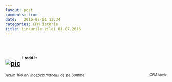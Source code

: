 ```yaml
---
layout: post
comments: true
date:   2016-07-01 12:34
categories: CPM istorie
title: Linkurile zilei 01.07.2016
---
```

<br/>

## [![pic](https://i.redd.it/857qv6r9tk6x.jpg)](https://i.redd.it/857qv6r9tk6x.jpg) <sup><sup><sup>i.redd.it</sup></sup></sup>  
<span style="float: left;" ><sup>_Acum 100 ani incepea macelul de pe Somme._</sup></span><span style="float: right;" ><sup><sup>_CPM,istorie_</sup></sup></span>
<br/>

